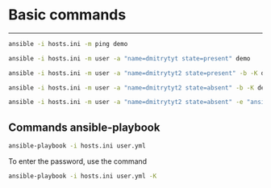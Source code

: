 # Basic commands
---
```Bash
ansible -i hosts.ini -m ping demo
```
```Bash
ansible -i hosts.ini -m user -a "name=dmitrytyt state=present" demo
```
```Bash
ansible -i hosts.ini -m user -a "name=dmitrytyt2 state=present" -b -K demo
```
```Bash
ansible -i hosts.ini -m user -a "name=dmitrytyt2 state=absent" -b -K demo
```
```Bash
ansible -i hosts.ini -m user -a "name=dmitrytyt2 state=absent" -e "ansible_become=true ansible_become_password=123" demo
```
## Commands ansible-playbook
```Bash
ansible-playbook -i hosts.ini user.yml
```
To enter the password, use the command
```Bash
ansible-playbook -i hosts.ini user.yml -K
```